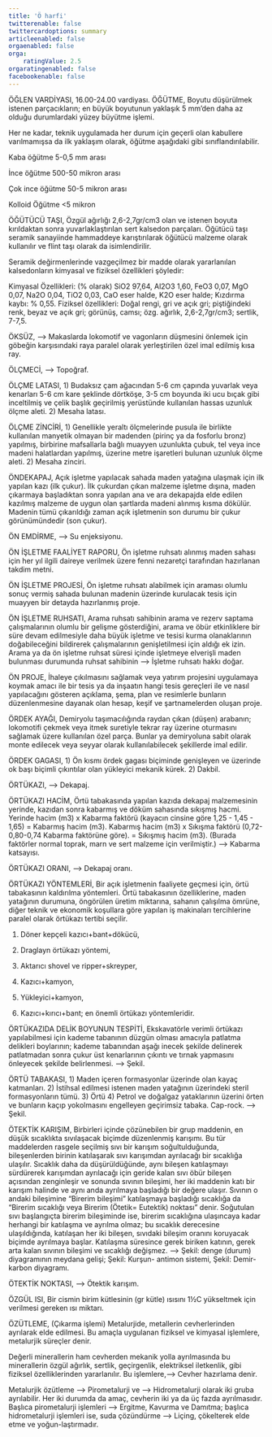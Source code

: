 ```yaml
---
title: 'Ö harfi'
twitterenable: false
twittercardoptions: summary
articleenabled: false
orgaenabled: false
orga:
    ratingValue: 2.5
orgaratingenabled: false
facebookenable: false
---
```


ÖĞLEN VARDİYASI, 16.00-24.00 vardiyası.
ÖĞÜTME, Boyutu düşürülmek istenen parçacıkların; en büyük boyutunun yaklaşık 5 mm’den daha az olduğu durumlardaki yüzey büyütme işlemi.

Her ne kadar, teknik uygulamada her durum için geçerli olan kabullere varılmamışsa da ilk yaklaşım olarak, öğütme aşağıdaki gibi sınıflandırılabilir.

Kaba öğütme       5-0,5 mm arası

İnce öğütme  500-50 mikron arası

Çok ince öğütme 50-5 mikron arası

Kolloid Öğütme            <5 mikron

ÖĞÜTÜCÜ TAŞI, Özgül ağırlığı 2,6-2,7gr/cm3 olan ve istenen boyuta kırıldaktan sonra yuvarlaklaştırılan sert kalsedon parçaları. Öğütücü taşı seramik sanayiinde hammaddeye karıştırılarak öğütücü malzeme olarak kullanılır ve flint taşı olarak da isimlendirilir.

Seramik değirmenlerinde vazgeçilmez bir madde olarak yararlanılan kalsedonların kimyasal ve fiziksel özellikleri şöyledir:

Kimyasal Özellikleri: (% olarak) SiO2 97,64, Al2O3 1,60, FeO3 0,07, MgO 0,07, Na2O 0,04, TiO2 0,03, CaO eser halde, K2O eser halde; Kızdırma kaybı: % 0,55. Fiziksel özellikleri: Doğal rengi, gri ve açık gri; piştiğindeki renk, beyaz ve açık gri; görünüş, camsı; özg. ağırlık, 2,6-2,7gr/cm3; sertlik, 7-7,5.

ÖKSÜZ, —> Makaslarda lokomotif ve vagonların düşmesini önlemek için göbeğin karşısındaki raya paralel olarak yerleştirilen özel imal edilmiş kısa ray.

ÖLÇMECİ, —> Topoğraf.

ÖLÇME LATASI, 1) Budaksız çam ağacından 5-6 cm çapında yuvarlak veya kenarları 5-6 cm kare şeklinde dörtköşe, 3-5 cm boyunda iki ucu bıçak gibi inceltilmiş ve çelik başlık geçirilmiş yerüstünde kullanılan hassas uzunluk ölçme aleti. 2) Mesaha latası.

ÖLÇME ZİNCİRİ, 1) Genellikle yeraltı ölçmelerinde pusula ile birlikte kullanılan manyetik olmayan bir madenden (pirinç ya da fosforlu bronz) yapılmış, birbirine mafsallarla bağlı muayyen uzunlukta çubuk, tel veya ince madeni halatlardan yapılmış, üzerine metre işaretleri bulunan uzunluk ölçme aleti. 2) Mesaha zinciri.

ÖNDEKAPAJ, Açık işletme yapılacak sahada maden yatağına ulaşmak için ilk yapılan kazı (ilk çukur). İlk çukurdan çıkan malzeme işletme dışına, maden çıkarmaya başladıktan sonra yapılan ana ve ara dekapajda elde edilen kazılmış malzeme de uygun olan şartlarda madeni alınmış kısma dökülür. Madenin tümü çıkarıldığı zaman açık işletmenin son durumu bir çukur görünümündedir (son çukur).

ÖN EMDİRME, —> Su enjeksiyonu.

ÖN İŞLETME FAALİYET RAPORU, Ön işletme ruhsatı alınmış maden sahası için her yıl ilgili daireye verilmek üzere fenni nezaretçi tarafından hazırlanan takdim metni.

ÖN İŞLETME PROJESİ, Ön işletme ruhsatı alabilmek için araması olumlu sonuç vermiş sahada bulunan madenin üzerinde kurulacak tesis için muayyen bir detayda hazırlanmış proje.

ÖN İŞLETME RUHSATI, Arama ruhsatı sahibinin arama ve rezerv saptama çalışmalarının olumlu bir gelişme gösterdiğini, arama ve öbür etkinliklere bir süre devam edilmesiyle daha büyük işletme ve tesisi kurma olanaklarının doğabileceğini bildirerek çalışmalarının genişletilmesi için aldığı ek izin. Arama ya da ön işletme ruhsat süresi içinde işletmeye elverişli maden bulunması durumunda ruhsat sahibinin —> İşletme ruhsatı hakkı doğar.

ÖN PROJE, İhaleye çıkılmasını sağlamak veya yatırım projesini uygulamaya koymak amacı ile bir tesis ya da inşaatın hangi tesis gereçleri ile ve nasıl yapılacağını gösteren açıklama, şema, plan ve resimlerle bunların düzenlenmesine dayanak olan hesap, keşif ve şartnamelerden oluşan proje.

ÖRDEK AYAĞI, Demiryolu taşımacılığında raydan çıkan (düşen) arabanın; lokomotifi çekmek veya itmek suretiyle tekrar ray üzerine oturmasını sağlamak üzere kullanılan özel parça. Bunlar ya demiryoluna sabit olarak monte edilecek veya seyyar olarak kullanılabilecek şekillerde imal edilir.

 

 



 

ÖRDEK GAGASI, 1) Ön kısmı ördek gagası biçiminde genişleyen ve üzerinde ok başı biçimli çıkıntılar olan yükleyici mekanik kürek. 2) Dakbil.



ÖRTÜKAZI, —> Dekapaj.

ÖRTÜKAZI HACİM, Örtü tabakasında yapılan kazıda dekapaj malzemesinin yerinde, kazıdan sonra kabarmış ve döküm sahasında sıkışmış hacmi. Yerinde hacim (m3) x Kabarma faktörü  (kayacın cinsine göre 1,25 - 1,45 - 1,65) = Kabarmış hacim (m3). Kabarmış hacim (m3) x Sıkışma faktörü (0,72-0,80-0,74 Kabarma faktörüne göre). = Sıkışmış hacim (m3).  (Burada faktörler normal toprak, marn ve sert malzeme için verilmiştir.) —> Kabarma katsayısı.

ÖRTÜKAZI ORANI, —> Dekapaj oranı.

ÖRTÜKAZI YÖNTEMLERİ, Bir açık işletmenin faaliyete geçmesi için, örtü tabakasının kaldırılma yöntemleri. Örtü tabakasının özelliklerine, maden yatağının durumuna, öngörülen üretim miktarına, sahanın çalışılma ömrüne, diğer teknik ve ekonomik koşullara göre yapılan iş makinaları tercihlerine paralel olarak örtükazı tertibi seçilir.

1) Döner kepçeli kazıcı+bant+dökücü,

2) Draglayn örtükazı yöntemi,

3) Aktarıcı shovel ve ripper+skreyper,

4) Kazıcı+kamyon,

5) Yükleyici+kamyon,

6) Kazıcı+kırıcı+bant; en önemli örtükazı yöntemleridir.

ÖRTÜKAZIDA DELİK BOYUNUN TESPİTİ, Ekskavatörle verimli örtükazı yapılabilmesi için kademe tabanının düzgün olması amacıyla patlatma delikleri boylarının; kademe tabanından aşağı inecek şekilde delinerek patlatmadan sonra çukur üst kenarlarının çıkıntı ve tırnak yapmasını önleyecek şekilde belirlenmesi. —> Şekil.

 

ÖRTÜ TABAKASI, 1) Maden içeren formasyonlar üzerinde olan kayaç katmanları. 2) İstihsal edilmesi istenen maden yatağının üzerindeki steril formasyonların tümü. 3) Örtü 4) Petrol ve doğalgaz yataklarının üzerini örten ve bunların kaçıp yokolmasını engelleyen geçirimsiz tabaka. Cap-rock. —> Şekil.

 

 

ÖTEKTİK KARIŞIM, Birbirleri içinde çözünebilen bir grup maddenin, en düşük sıcaklıkta sıvılaşacak biçimde düzenlenmiş karışımı. Bu tür maddelerden rasgele seçilmiş sıvı bir karışım soğultulduğunda, bileşenlerden birinin katılaşarak sıvı karışımdan ayrılacağı bir sıcaklığa ulaşılır. Sıcaklık daha da düşürüldüğünde, aynı bileşen katılaşmayı sürdürerek karışımdan ayrılacağı için geride kalan sıvı öbür bileşen açısından zenginleşir ve sonunda sıvının bileşimi, her iki maddenin katı bir karışım halinde ve aynı anda ayrılmaya başladığı bir değere ulaşır. Sıvının o andaki bileşimine “Birerim bileşimi” katılaşmaya başladığı sıcaklığa da “Birerim sıcaklığı veya Birerim (Ötetik= Eutektik) noktası” denir. Soğutulan sıvı başlangıçta birerim bileşiminde ise, birerim sıcaklığına ulaşıncaya kadar herhangi bir katılaşma ve ayrılma olmaz; bu sıcaklık derecesine ulaşıldığında, katılaşan her iki bileşen, sıvıdaki bileşim oranını koruyacak biçimde ayrılmaya başlar. Katılaşma süresince gerek biriken katının, gerek arta kalan sıvının bileşimi ve sıcaklığı   değişmez. —> Şekil: denge (durum) diyagramının meydana gelişi; Şekil: Kurşun- antimon sistemi, Şekil: Demir-karbon diyagramı.

ÖTEKTİK NOKTASI, —> Ötektik karışım.

ÖZGÜL ISI, Bir cismin birim kütlesinin (gr kütle) ısısını 1½C yükseltmek için verilmesi gereken ısı miktarı.

ÖZÜTLEME, (Çıkarma işlemi) Metalurjide, metallerin cevherlerinden ayrılarak elde edilmesi. Bu amaçla uygulanan fiziksel ve kimyasal işlemlere, metalurjik süreçler denir.

Değerli minerallerin ham cevherden mekanik yolla ayrılmasında bu minerallerin özgül ağırlık, sertlik, geçirgenlik, elektriksel iletkenlik, gibi fiziksel özelliklerinden yararlanılır. Bu işlemlere,—> Cevher hazırlama denir.

Metalurjik özütleme —> Pirometalurji ve —> Hidrometalurji olarak iki gruba ayrılabilir. Her iki durumda da amaç, cevherin iki ya da üç fazda ayrılmasıdır. Başlıca pirometalurji işlemleri —> Ergitme, Kavurma ve Damıtma; başlıca hidrometalurji işlemleri ise, suda çözündürme —> Liçing, çökelterek elde etme ve yoğun-laştırmadır.

